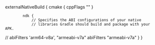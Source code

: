 externalNativeBuild {
            cmake {
                cppFlags ""
            }

            ndk {
                // Specifies the ABI configurations of your native
                // libraries Gradle should build and package with your APK.
//                abiFilters  'arm64-v8a', "armeabi-v7a"
                abiFilters "armeabi-v7a"
            }
        }
